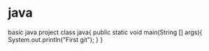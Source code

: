 # java
basic java project
class java{
public static void main(String [] args){
System.out.println("First git");
}
}
